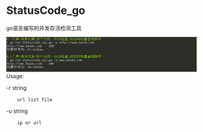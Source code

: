 # StatusCode_go
go语言编写的并发存活检测工具

![img](https://github.com/NewBeginning6/StatusCode_go/blob/main/use.png)
Usage:
        
  -r string
  
        url list file
        
  -u string
  
        ip or url
        



